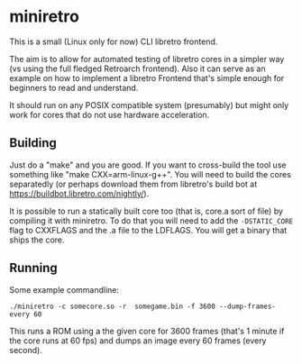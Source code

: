 
miniretro
=========

This is a small (Linux only for now) CLI libretro frontend.

The aim is to allow for automated testing of libretro cores in a simpler way
(vs using the full fledged Retroarch frontend). Also it can serve as an example
on how to implement a libretro Frontend that's simple enough for beginners to
read and understand.

It should run on any POSIX compatible system (presumably) but might only
work for cores that do not use hardware acceleration.


Building
--------

Just do a "make" and you are good. If you want to cross-build the tool use
something like "make CXX=arm-linux-g++". You will need to build the cores
separatedly (or perhaps download them from libretro's build bot at
https://buildbot.libretro.com/nightly/).

It is possible to run a statically built core too (that is, core.a sort of
file) by compiling it with miniretro. To do that you will need to add the
`-DSTATIC_CORE` flag to CXXFLAGS and the .a file to the LDFLAGS. You will
get a binary that ships the core.


Running
-------

Some example commandline:

```shell
./miniretro -c somecore.so -r  somegame.bin -f 3600 --dump-frames-every 60
```

This runs a ROM using a the given core for 3600 frames (that's 1 minute if
the core runs at 60 fps) and dumps an image every 60 frames (every second).


